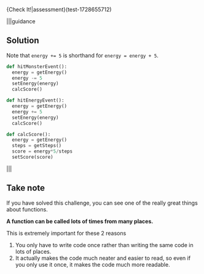 
{Check It!|assessment}(test-1728655712)

|||guidance
## Solution
Note that `energy += 5` is shorthand for `energy = energy + 5`.

```python
def hitMonsterEvent():
  energy = getEnergy()
  energy -= 5
  setEnergy(energy)
  calcScore()

def hitEnergyEvent():
  energy = getEnergy()
  energy += 5
  setEnergy(energy)
  calcScore()

def calcScore():
  energy = getEnergy()
  steps = getSteps()
  score = energy*5/steps
  setScore(score)
```
|||

## Take note
If you have solved this challenge, you can see one of the really great things about functions.

**A function can be called lots of times from many places.**

This is extremely important for these 2 reasons

1. You only have to write code once rather than writing the same code in lots of places.
2. It actually makes the code much neater and easier to read, so even if you only use it once, it makes the code much more readable.

